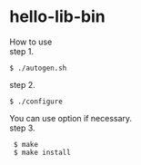 # hello-lib-bin

How to use  
step 1.  
```
$ ./autogen.sh  
```
step 2.  
```
$ ./configure  
```
 You can use option if necessary.  
step 3. 
```
 $ make  
 $ make install  
```
